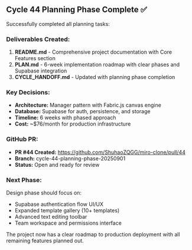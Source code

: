 ## Cycle 44 Planning Phase Complete ✅

Successfully completed all planning tasks:

### Deliverables Created:
1. **README.md** - Comprehensive project documentation with Core Features section
2. **PLAN.md** - 6-week implementation roadmap with clear phases and Supabase integration
3. **CYCLE_HANDOFF.md** - Updated with planning phase completion

### Key Decisions:
- **Architecture:** Manager pattern with Fabric.js canvas engine
- **Database:** Supabase for auth, persistence, and storage  
- **Timeline:** 6 weeks with phased approach
- **Cost:** ~$76/month for production infrastructure

### GitHub PR:
- **PR #44 Created:** https://github.com/ShuhaoZQGG/miro-clone/pull/44
- **Branch:** cycle-44-planning-phase-20250901
- **Status:** Open and ready for review

### Next Phase:
Design phase should focus on:
- Supabase authentication flow UI/UX
- Expanded template gallery (10+ templates)
- Advanced text editing toolbar
- Team workspace and permissions interface

The project now has a clear roadmap to production deployment with all remaining features planned out.
